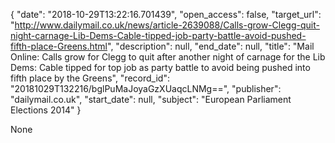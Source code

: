 {
  "date": "2018-10-29T13:22:16.701439", 
  "open_access": false, 
  "target_url": "http://www.dailymail.co.uk/news/article-2639088/Calls-grow-Clegg-quit-night-carnage-Lib-Dems-Cable-tipped-job-party-battle-avoid-pushed-fifth-place-Greens.html", 
  "description": null, 
  "end_date": null, 
  "title": "Mail Online: Calls grow for Clegg to quit after another night of carnage for the Lib Dems: Cable tipped for top job as party battle to avoid being pushed into fifth place by the Greens", 
  "record_id": "20181029T132216/bglPuMaJoyaGzXUaqcLNMg==", 
  "publisher": "dailymail.co.uk", 
  "start_date": null, 
  "subject": "European Parliament Elections 2014"
}

None